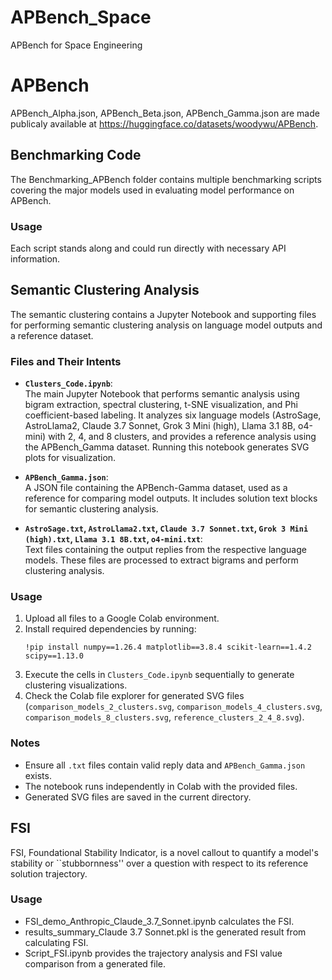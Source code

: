 # APBench_Space
 APBench for Space Engineering

# APBench
APBench_Alpha.json, APBench_Beta.json, APBench_Gamma.json are made publicaly available at https://huggingface.co/datasets/woodywu/APBench.

## Benchmarking Code
The Benchmarking_APBench folder contains multiple benchmarking scripts covering the major models used in evaluating model performance on APBench. 

### Usage
Each script stands along and could run directly with necessary API information.

## Semantic Clustering Analysis 

The semantic clustering contains a Jupyter Notebook and supporting files for performing semantic clustering analysis on language model outputs and a reference dataset.

### Files and Their Intents

- **`Clusters_Code.ipynb`**:  
  The main Jupyter Notebook that performs semantic analysis using bigram extraction, spectral clustering, t-SNE visualization, and Phi coefficient-based labeling. It analyzes six language models (AstroSage, AstroLlama2, Claude 3.7 Sonnet, Grok 3 Mini (high), Llama 3.1 8B, o4-mini) with 2, 4, and 8 clusters, and provides a reference analysis using the APBench_Gamma dataset. Running this notebook generates SVG plots for visualization.

- **`APBench_Gamma.json`**:  
  A JSON file containing the APBench-Gamma dataset, used as a reference for comparing model outputs. It includes solution text blocks for semantic clustering analysis.

- **`AstroSage.txt`, `AstroLlama2.txt`, `Claude 3.7 Sonnet.txt`, `Grok 3 Mini (high).txt`, `Llama 3.1 8B.txt`, `o4-mini.txt`**:  
  Text files containing the output replies from the respective language models. These files are processed to extract bigrams and perform clustering analysis.

### Usage
1. Upload all files to a Google Colab environment.
2. Install required dependencies by running:  
   ```
   !pip install numpy==1.26.4 matplotlib==3.8.4 scikit-learn==1.4.2 scipy==1.13.0
   ```
3. Execute the cells in `Clusters_Code.ipynb` sequentially to generate clustering visualizations.
4. Check the Colab file explorer for generated SVG files (`comparison_models_2_clusters.svg`, `comparison_models_4_clusters.svg`, `comparison_models_8_clusters.svg`, `reference_clusters_2_4_8.svg`).

### Notes
- Ensure all `.txt` files contain valid reply data and `APBench_Gamma.json` exists.
- The notebook runs independently in Colab with the provided files.
- Generated SVG files are saved in the current directory.

## FSI

FSI, Foundational Stability Indicator, is a novel callout to quantify a model's stability or ``stubbornness'' over a question with respect to its reference solution trajectory.

### Usage
- FSI_demo_Anthropic_Claude_3.7_Sonnet.ipynb calculates the FSI.
- results_summary_Claude 3.7 Sonnet.pkl is the generated result from calculating FSI.
- Script_FSI.ipynb provides the trajectory analysis and FSI value comparison from a generated file.
